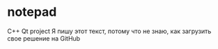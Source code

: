 # notepad
C++ Qt project
Я пишу этот текст, потому что не знаю, как загрузить свое решение на GitHub
